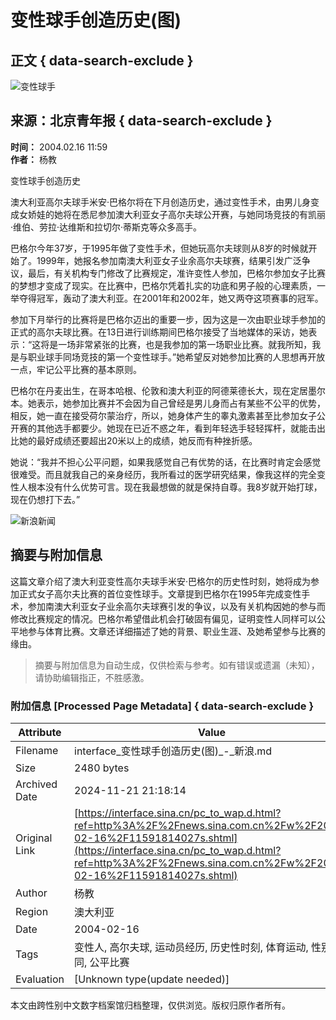 # 变性球手创造历史(图)

## 正文 { data-search-exclude }


![变性球手](https://n.sinaimg.cn/sinakd10200/360/w180h180/20221208/6d62-6e393c6cd18267730e6b994bdc59d07e.jpg)

## 来源：北京青年报 { data-search-exclude }
**时间：** 2004.02.16 11:59  
**作者：** 杨教  

变性球手创造历史

澳大利亚高尔夫球手米安·巴格尔将在下月创造历史，通过变性手术，由男儿身变成女娇娃的她将在悉尼参加澳大利亚女子高尔夫球公开赛，与她同场竞技的有凯丽·维伯、劳拉·达维斯和拉切尔·蒂斯克等众多高手。

巴格尔今年37岁，于1995年做了变性手术，但她玩高尔夫球则从8岁的时候就开始了。1999年，她报名参加南澳大利亚女子业余高尔夫球赛，结果引发广泛争议，最后，有关机构专门修改了比赛规定，准许变性人参加，巴格尔参加女子比赛的梦想才变成了现实。在比赛中，巴格尔凭着扎实的功底和男子般的心理素质，一举夺得冠军，轰动了澳大利亚。在2001年和2002年，她又两夺这项赛事的冠军。

参加下月举行的比赛将是巴格尔迈出的重要一步，因为这是一次由职业球手参加的正式的高尔夫球比赛。在13日进行训练期间巴格尔接受了当地媒体的采访，她表示：“这将是一场非常紧张的比赛，也是我参加的第一场职业比赛。就我所知，我是与职业球手同场竞技的第一个变性球手。”她希望反对她参加比赛的人思想再开放一点，牢记公平比赛的基本原则。

巴格尔在丹麦出生，在哥本哈根、伦敦和澳大利亚的阿德莱德长大，现在定居墨尔本。她表示，她参加比赛并不会因为自己曾经是男儿身而占有某些不公平的优势，相反，她一直在接受荷尔蒙治疗，所以，她身体产生的睾丸激素甚至比参加女子公开赛的其他选手都要少。她现在已近不惑之年，看到年轻选手轻轻挥杆，就能击出比她的最好成绩还要超出20米以上的成绩，她反而有种挫折感。

她说：“我并不担心公平问题，如果我感觉自己有优势的话，在比赛时肯定会感觉很难受。而且就我自己的亲身经历，我所看过的医学研究结果，像我这样的完全变性人根本没有什么优势可言。现在我最想做的就是保持自尊。我8岁就开始打球，现在仍想打下去。”

![新浪新闻](https://n.sinaimg.cn/default/80905340/20200331/sinalogo.png)
<!-- tcd_original_link https://interface.sina.cn/pc_to_wap.d.html?ref=http%3A%2F%2Fnews.sina.com.cn%2Fw%2F2004-02-16%2F11591814027s.shtml -->
## 摘要与附加信息

<!-- tcd_abstract -->
这篇文章介绍了澳大利亚变性高尔夫球手米安·巴格尔的历史性时刻，她将成为参加正式女子高尔夫比赛的首位变性球手。文章提到巴格尔在1995年完成变性手术，参加南澳大利亚女子业余高尔夫球赛引发的争议，以及有关机构因她的参与而修改比赛规定的情况。巴格尔希望借此机会打破固有偏见，证明变性人同样可以公平地参与体育比赛。文章还详细描述了她的背景、职业生涯、及她希望参与比赛的缘由。
<!-- tcd_abstract_end -->

> 摘要与附加信息为自动生成，仅供检索与参考。如有错误或遗漏（未知），请协助编辑指正，不胜感激。

### 附加信息 [Processed Page Metadata] { data-search-exclude }

| Attribute       | Value                                  |
|-----------------|----------------------------------------|
| Filename        | interface_变性球手创造历史(图)_-_新浪.md                             |
| Size            | 2480 bytes                           |
| Archived Date   | 2024-11-21 21:18:14                             |
| Original Link   | [https://interface.sina.cn/pc_to_wap.d.html?ref=http%3A%2F%2Fnews.sina.com.cn%2Fw%2F2004-02-16%2F11591814027s.shtml](https://interface.sina.cn/pc_to_wap.d.html?ref=http%3A%2F%2Fnews.sina.com.cn%2Fw%2F2004-02-16%2F11591814027s.shtml)                       |
| Author          | 杨教                               |
| Region          | 澳大利亚                               |
| Date            | 2004-02-16                                 |
| Tags            | 变性人, 高尔夫球, 运动员经历, 历史性时刻, 体育运动, 性别认同, 公平比赛                                 |
| Evaluation            | [Unknown type(update needed)]                                 |
<!-- tcd_table_end -->

本文由跨性别中文数字档案馆归档整理，仅供浏览。版权归原作者所有。

